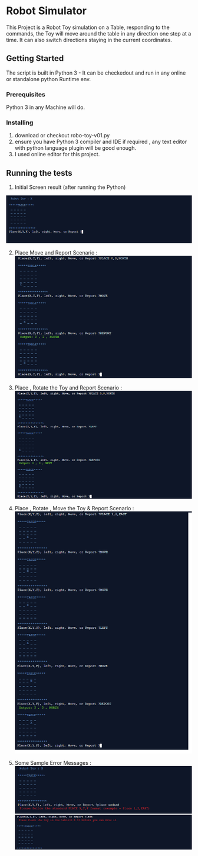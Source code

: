 # Robot Simulator

This Project is a Robot Toy simulation on a Table, responding to the commands, the Toy will move around the table in any direction one step at a time. It can also switch directions staying in the current coordinates.

## Getting Started

The script is built in Python 3 - It can be checkedout and run in any online or standalone python Runtime env.

### Prerequisites

Python 3 in any Machine will do.

### Installing

  1. download or checkout robo-toy-v01.py
  2. ensure you have Python 3 compiler and IDE if required , any text editor with python language plugin will be good enough.
  3. I used online editor for this project.

## Running the tests

1. Initial Screen result (after running the Python) 

![ERROR](0.%20Initial%20Screen%20result.PNG?raw=true "initial screen")

2. Place Move and Report Scenario :
![ERROR](1.%20Place%20Command%20Scenario%201.PNG?raw=true "Place scenario 1")

3. Place , Rotate the Toy and Report Scenario :
![ERROR](2.%20Place%20Command%20Scenario%202.PNG?raw=true "Place scenario 2")

4. Place , Rotate , Move the Toy & Report Scenario :
![ERROR](3.%20Place%20Command%20Scenario%203.png?raw=true "Place scenario 3")

5. Some Sample Error Messages :
![ERROR](4.%20Error%20Scenario%20%20-%20Invalid%20Place%20Command.PNG?raw=true "Error scenarios")
![ERROR](5.%20Error%20Scenario%20-%20Error%20-%20Left%20or%20Right%20Commands%20without%20Place.PNG?raw=true "Error scenarios")
